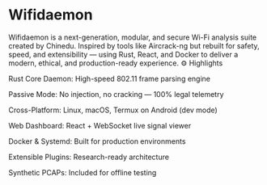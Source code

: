 # Wifidaemon
Wifidaemon is a next-generation, modular, and secure Wi-Fi analysis suite created by Chinedu. Inspired by tools like Aircrack-ng but rebuilt for safety, speed, and extensibility — using Rust, React, and Docker to deliver a modern, ethical, and production-ready experience.
⚙️ Highlights

Rust Core Daemon: High-speed 802.11 frame parsing engine

Passive Mode: No injection, no cracking — 100% legal telemetry

Cross-Platform: Linux, macOS, Termux on Android (dev mode)

Web Dashboard: React + WebSocket live signal viewer

Docker & Systemd: Built for production environments

Extensible Plugins: Research-ready architecture

Synthetic PCAPs: Included for offline testing
